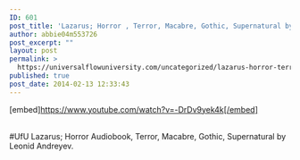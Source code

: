 ```yaml
---
ID: 601
post_title: 'Lazarus; Horror , Terror, Macabre, Gothic, Supernatural by Leonid Andreyev #UfU'
author: abbie04m553726
post_excerpt: ""
layout: post
permalink: >
  https://universalflowuniversity.com/uncategorized/lazarus-horror-terror-macabre-gothic-supernatural-by-leonid-andreyev-ufu/
published: true
post_date: 2014-02-13 12:33:43
---
```

[embed]https://www.youtube.com/watch?v=-DrDv9yek4k[/embed]</br></br>
<p>#UfU Lazarus; Horror Audiobook, Terror, Macabre, Gothic, Supernatural by Leonid Andreyev. </p>